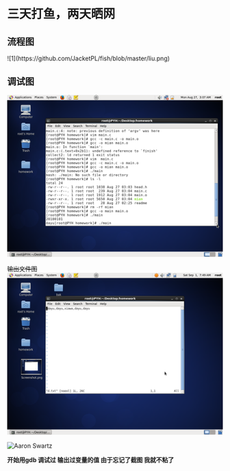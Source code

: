 <h1> 三天打鱼，两天晒网</h1>
<h2>流程图 </h2>
![1](https://github.com/JacketPL/fish/blob/master/liu.png)





<h2>调试图</h2>




![2](https://github.com/JacketPL/fish/raw/master/img/Screenshot.png)



~~输出文件图~~
![3](https://github.com/JacketPL/fish/blob/master/img/3.png)



![Aaron Swartz](https://github.com/younghz/Markdown/raw/master/resource/Aaron_Swartz.jpg)



**开始用gdb 调试过 输出过变量的值 由于忘记了截图 我就不粘了**
